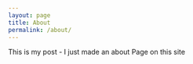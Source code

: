 ```yaml
---
layout: page
title: About
permalink: /about/
---
```


This is my post - I just made an about Page on this site